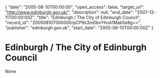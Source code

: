 {
  "date": "2005-08-10T00:00:00", 
  "open_access": false, 
  "target_url": "http://www.edinburgh.gov.uk/", 
  "description": null, 
  "end_date": "2007-12-11T00:00:00Z", 
  "title": "Edinburgh / The City of Edinburgh Council", 
  "record_id": "20050810T000000/pCP9s3mDbvYhnA1Mab5e8g==", 
  "publisher": "edinburgh.gov.uk", 
  "start_date": "2005-08-10T00:00:00Z"
}

# Edinburgh / The City of Edinburgh Council

None